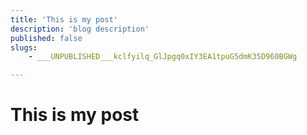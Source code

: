 ```yaml
---
title: 'This is my post'
description: 'blog description'
published: false
slugs:
    - ___UNPUBLISHED___kclfyilq_GlJpgq0xIY3EA1tpuG5dmK35D960BGWg

---
```

# This is my post

